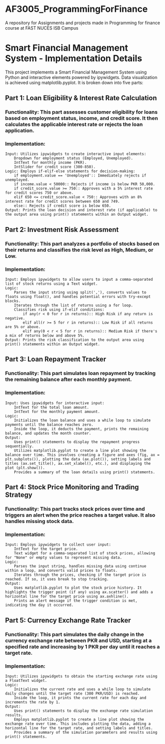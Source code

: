 # AF3005_ProgrammingForFinance
A repository for Assignments and projects made in Programming for finance course at FAST NUCES ISB Campus
# Smart Financial Management System - Implementation Details

This project implements a Smart Financial Management System using Python and interactive elements powered by ipywidgets. Data visualization is achieved using matplotlib.pyplot. It is broken down into five parts:
## Part 1: Loan Eligibility & Interest Rate Calculation

### Functionality: This part assesses customer eligibility for loans based on employment status, income, and credit score. It then calculates the applicable interest rate or rejects the loan application.

### Implementation:

    Input: Utilizes ipywidgets to create interactive input elements:
        Dropdown for employment status (Employed, Unemployed).
        IntText for monthly income (PKR).
        IntSlider for credit score (300-850).
    Logic: Employs if-elif-else statements for decision-making:
        if employment.value == 'Unemployed':: Immediately rejects if unemployed.
        if income.value < 50000:: Rejects if income is below PKR 50,000.
        if credit_score.value >= 750:: Approves with a 5% interest rate for credit scores 750 or above.
        elif 650 <= credit_score.value < 750:: Approves with an 8% interest rate for credit scores between 650 and 749.
        else:: Rejects if credit score is below 650.
    Output: Prints the loan decision and interest rate (if applicable) to the output area using print() statements within an Output widget.

## Part 2: Investment Risk Assessment

### Functionality: This part analyzes a portfolio of stocks based on their returns and classifies the risk level as High, Medium, or Low.

### Implementation:

    Input: Employs ipywidgets to allow users to input a comma-separated list of stock returns using a Text widget.
    Logic:
        Parses the input string using split(','), converts values to floats using float(), and handles potential errors with try-except blocks.
        Iterates through the list of returns using a for loop.
        Classifies risk using if-elif conditions:
            if any(r < 0 for r in returns):: High Risk if any return is negative.
            elif all(r >= 5 for r in returns):: Low Risk if all returns are 5% or above.
            elif any(0 < r < 5 for r in returns):: Medium Risk if there's a mix of returns below and above 5%.
    Output: Prints the risk classification to the output area using print() statements within an Output widget.

## Part 3: Loan Repayment Tracker

### Functionality: This part simulates loan repayment by tracking the remaining balance after each monthly payment.

### Implementation:

    Input: Uses ipywidgets for interactive input:
        IntText for the total loan amount.
        IntText for the monthly payment amount.
    Logic:
        Initializes the loan balance and uses a while loop to simulate payments until the balance reaches zero.
        Inside the loop, it deducts the payment, prints the remaining balance, and updates the month counter.
    Output:
        Uses print() statements to display the repayment progress sequentially.
        Utilizes matplotlib.pyplot to create a line plot showing the balance over time. This involves creating a figure and axes (fig, ax = plt.subplots()), plotting the data (ax.plot()), setting labels and titles (ax.set_title(), ax.set_xlabel(), etc.), and displaying the plot (plt.show()).
        Provides a summary of the loan details using print() statements.

## Part 4: Stock Price Monitoring and Trading Strategy

### Functionality: This part tracks stock prices over time and triggers an alert when the price reaches a target value. It also handles missing stock data.

### Implementation:

    Input: Employs ipywidgets to collect user input:
        IntText for the target price.
        Text widget for a comma-separated list of stock prices, allowing for "None" or empty values to represent missing data.
    Logic:
        Parses the input string, handles missing data using continue within a loop, and converts valid prices to floats.
        Iterates through the prices, checking if the target price is reached. If so, it uses break to stop tracking.
    Output:
        Uses matplotlib.pyplot to plot the stock price history. It highlights the trigger point (if any) using ax.scatter() and adds a horizontal line for the target price using ax.axhline().
        Prints an alert message if the trigger condition is met, indicating the day it occurred.

## Part 5: Currency Exchange Rate Tracker

### Functionality: This part simulates the daily change in the currency exchange rate between PKR and USD, starting at a specified rate and increasing by 1 PKR per day until it reaches a target rate.

### Implementation:

    Input: Utilizes ipywidgets to obtain the starting exchange rate using a FloatText widget.
    Logic:
        Initializes the current rate and uses a while loop to simulate daily changes until the target rate (300 PKR/USD) is reached.
        Inside the loop, it prints the current rate for each day and increments the rate by 1.
    Output:
        Uses print() statements to display the exchange rate simulation results.
        Employs matplotlib.pyplot to create a line plot showing the exchange rate over time. This includes plotting the data, adding a horizontal line for the target rate, and setting labels and titles.
        Provides a summary of the simulation parameters and results using print() statements.
